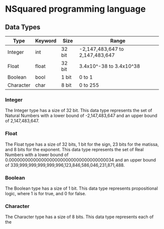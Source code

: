 # NSquared programming language

## Data Types
| Type | Keyword | Size | Range |
| --- | --- | --- | --- |
| Integer | int | 32 bit | -2,147,483,647 to 2,147,483,647 |
| Float | float | 32 bit | 3.4x10^-38 to 3.4x10^38 |
| Boolean | bool | 1 bit  | 0 to 1 |
| Character | char | 8 bit | 0 to 255|

### Integer
The Integer type has a size of 32 bit. This data type represents the set of Natural Numbers with a lower bound of -2,147,483,647 and an upper bound of 2,147,483,647.

### Float
The Float type has a size of 32 bits, 1 bit for the sign, 23 bits for the matissa, and 8 bits for the exponent. This data type represents the set of Real Numbers with a lower bound of 0.000000000000000000000000000000000000034 and an upper bound of 339,999,999,999,999,996,123,846,586,046,231,871,488.

### Boolean 
The Boolean type has a size of 1 bit. This data type represents propositional logic, where 1 is for true, and 0 for false.

### Character
The Character type has a size of 8 bits. This data type represents each of the 

